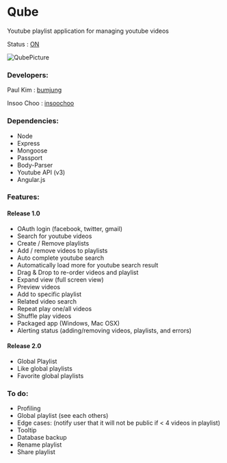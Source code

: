 Qube
==========

Youtube playlist application for managing youtube videos

Status : [ON](http://myroomserver.hanul.co:4455)

![QubePicture](https://fbcdn-sphotos-f-a.akamaihd.net/hphotos-ak-xap1/t31.0-8/10688370_10153071896192697_8977457701225123291_o.jpg)

### Developers:

Paul Kim : [bumjung](https://github.com/bumjung)

Insoo Choo : [insoochoo](https://github.com/insoochoo)

### Dependencies:

   * Node
   * Express
   * Mongoose
   * Passport
   * Body-Parser
   * Youtube API (v3)
   * Angular.js

### Features:

#### Release 1.0
   * OAuth login (facebook, twitter, gmail)
   * Search for youtube videos
   * Create / Remove playlists
   * Add / remove videos to playlists
   * Auto complete youtube search
   * Automatically load more for youtube search result
   * Drag & Drop to re-order videos and playlist
   * Expand view (full screen view)
   * Preview videos
   * Add to specific playlist
   * Related video search
   * Repeat play one/all videos
   * Shuffle play videos
   * Packaged app (Windows, Mac OSX)
   * Alerting status (adding/removing videos, playlists, and errors)

#### Release 2.0
   * Global Playlist
   * Like global playlists
   * Favorite global playlists 

### To do:
   * Profiling
   * Global playlist (see each others)
   * Edge cases: (notify user that it will not be public if < 4 videos in playlist)
   * Tooltip
   * Database backup
   * Rename playlist
   * Share playlist
